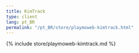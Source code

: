 ```yaml
---
title: KimTrack
type: client
lang: pt_BR
permalink: "/pt_BR/store/playmoweb-kimtrack.html"
---
```


{% include store/playmoweb-kimtrack.md %}
